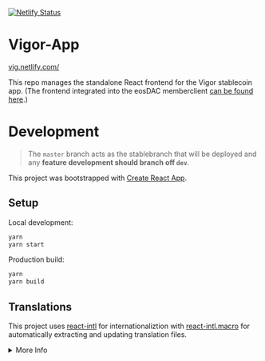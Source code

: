 [![Netlify Status](https://api.netlify.com/api/v1/badges/2235e531-ad29-4b4a-b306-9b9b9d3bac17/deploy-status)](https://app.netlify.com/sites/vig/deploys)


# Vigor-App

[vig.netlify.com/](https://vig.netlify.com/)

This repo manages the standalone React frontend for the Vigor stablecoin app.
(The frontend integrated into the eosDAC memberclient [can be found here]([https](https://github.com/vigorstablecoin/eosdac-client-extension)).)

# Development

> The `master` branch acts as the stablebranch that will be deployed and any **feature development should branch off `dev`**.

This project was bootstrapped with [Create React App](https://github.com/facebook/create-react-app).

## Setup

Local development:

```bash
yarn
yarn start
```

Production build:

```bash
yarn
yarn build
```

## Translations

This project uses [react-intl](https://github.com/formatjs/react-intl) for internationaliztion with [react-intl.macro](https://www.npmjs.com/package/react-intl.macro) for automatically extracting and updating translation files.

<details>
  <summary>More Info</summary>
  
  Every text that should be translated needs to be wrapped in a `FormattedMessage` imported from _`react-intl.macro`_ for the automatic string extraction to work.

  ```js
  import { FormattedMessage } from 'react-intl.macro';
  <FormattedMessage id="uniqueId" defaultMessage="Default message in English" />
  ```

  The JSON translation files can be found in `src/modules/i18n/translations`.
  To extract strings and update these translation files with new IDs you run this script:

  ```bash
  yarn run i18n:extract
  ```

  You can then pass these translation files to a translator.

</details>